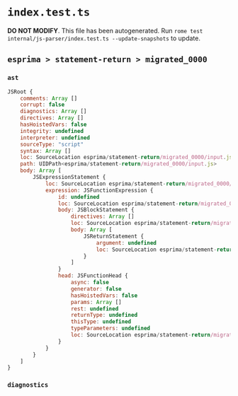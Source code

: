 # `index.test.ts`

**DO NOT MODIFY**. This file has been autogenerated. Run `rome test internal/js-parser/index.test.ts --update-snapshots` to update.

## `esprima > statement-return > migrated_0000`

### `ast`

```javascript
JSRoot {
	comments: Array []
	corrupt: false
	diagnostics: Array []
	directives: Array []
	hasHoistedVars: false
	integrity: undefined
	interpreter: undefined
	sourceType: "script"
	syntax: Array []
	loc: SourceLocation esprima/statement-return/migrated_0000/input.js 1:0-2:0
	path: UIDPath<esprima/statement-return/migrated_0000/input.js>
	body: Array [
		JSExpressionStatement {
			loc: SourceLocation esprima/statement-return/migrated_0000/input.js 1:0-1:22
			expression: JSFunctionExpression {
				id: undefined
				loc: SourceLocation esprima/statement-return/migrated_0000/input.js 1:1-1:21
				body: JSBlockStatement {
					directives: Array []
					loc: SourceLocation esprima/statement-return/migrated_0000/input.js 1:11-1:21
					body: Array [
						JSReturnStatement {
							argument: undefined
							loc: SourceLocation esprima/statement-return/migrated_0000/input.js 1:13-1:19
						}
					]
				}
				head: JSFunctionHead {
					async: false
					generator: false
					hasHoistedVars: false
					params: Array []
					rest: undefined
					returnType: undefined
					thisType: undefined
					typeParameters: undefined
					loc: SourceLocation esprima/statement-return/migrated_0000/input.js 1:9-1:11
				}
			}
		}
	]
}
```

### `diagnostics`

```

```
